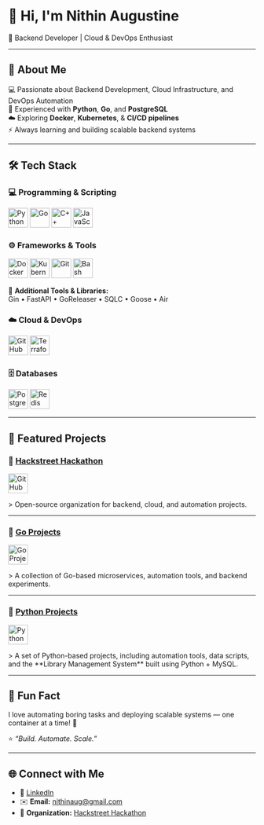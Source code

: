 # 👋 Hi, I'm Nithin Augustine  
🚀 Backend Developer | Cloud & DevOps Enthusiast  

---

## 🧠 About Me  
💻 Passionate about Backend Development, Cloud Infrastructure, and DevOps Automation  
🐍 Experienced with **Python**, **Go**, and **PostgreSQL**  
☁️ Exploring **Docker**, **Kubernetes**, & **CI/CD pipelines**  
⚡ Always learning and building scalable backend systems  

---

## 🛠️ Tech Stack  

### 💻 Programming & Scripting  
<p align="left">
  <img src="https://cdn.jsdelivr.net/gh/devicons/devicon/icons/python/python-original.svg" width="40" height="40" alt="Python"/>
  <img src="https://cdn.jsdelivr.net/gh/devicons/devicon/icons/go/go-original.svg" width="40" height="40" alt="Go"/>
  <img src="https://cdn.jsdelivr.net/gh/devicons/devicon/icons/cplusplus/cplusplus-original.svg" width="40" height="40" alt="C++"/>
  <img src="https://cdn.jsdelivr.net/gh/devicons/devicon/icons/javascript/javascript-original.svg" width="40" height="40" alt="JavaScript"/>
</p>

### ⚙️ Frameworks & Tools  
<p align="left">
  <img src="https://cdn.jsdelivr.net/gh/devicons/devicon/icons/docker/docker-original.svg" width="40" height="40" alt="Docker"/>
  <img src="https://cdn.jsdelivr.net/gh/devicons/devicon/icons/kubernetes/kubernetes-plain.svg" width="40" height="40" alt="Kubernetes"/>
  <img src="https://cdn.jsdelivr.net/gh/devicons/devicon/icons/git/git-original.svg" width="40" height="40" alt="Git"/>
  <img src="https://cdn.jsdelivr.net/gh/devicons/devicon/icons/bash/bash-original.svg" width="40" height="40" alt="Bash"/>
</p>

🧩 **Additional Tools & Libraries:**  
Gin • FastAPI • GoReleaser • SQLC • Goose • Air  

### ☁️ Cloud & DevOps  
<p align="left">
  <img src="https://cdn.simpleicons.org/githubactions/2088FF" width="40" height="40" alt="GitHub Actions"/>
  <img src="https://cdn.jsdelivr.net/gh/devicons/devicon/icons/terraform/terraform-original.svg" width="40" height="40" alt="Terraform"/>
</p>

### 🗄️ Databases  
<p align="left">
  <img src="https://cdn.jsdelivr.net/gh/devicons/devicon/icons/postgresql/postgresql-original.svg" width="40" height="40" alt="PostgreSQL"/>
  <img src="https://cdn.jsdelivr.net/gh/devicons/devicon/icons/redis/redis-original.svg" width="40" height="40" alt="Redis"/>
</p>

---

## 🌟 Featured Projects  

### 🏢 [Hackstreet Hackathon](https://github.com/Hackstreet-hackathon)
<p align="left">
  <img src="https://cdn.simpleicons.org/github/ffffff" width="40" height="40" alt="GitHub Organization"/>  
</p>
> Open-source organization for backend, cloud, and automation projects.  

---

### 🦫 [Go Projects](https://github.com/NithinAug/GO)
<p align="left">
  <img src="https://cdn.jsdelivr.net/gh/devicons/devicon/icons/go/go-original.svg" width="40" height="40" alt="Go Projects"/>  
</p>
> A collection of Go-based microservices, automation tools, and backend experiments.  

---

### 🐍 [Python Projects](https://github.com/NithinAug/PYTHON)
<p align="left">
  <img src="https://cdn.jsdelivr.net/gh/devicons/devicon/icons/python/python-original.svg" width="40" height="40" alt="Python Projects"/>  
</p>
> A set of Python-based projects, including automation tools, data scripts, and the **Library Management System** built using Python + MySQL.  

---

## 🧭 Fun Fact  
I love automating boring tasks and deploying scalable systems — one container at a time! 🐳  

⭐️ *“Build. Automate. Scale.”*

---

## 🌐 Connect with Me  
- 💼 [LinkedIn](https://www.linkedin.com/in/nithin-augustine-28bb56328/)  
- ✉️ **Email:** nithinaug@gmail.com  
- 🏢 **Organization:** [Hackstreet Hackathon](https://github.com/Hackstreet-hackathon)
